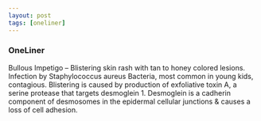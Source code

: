 ```yaml
---
layout: post
tags: [oneliner]
---
```



### OneLiner

Bullous Impetigo – Blistering skin rash with tan to honey colored lesions. Infection by Staphylococcus aureus Bacteria, most common in young kids, contagious. Blistering is caused by production of exfoliative toxin A, a serine protease that targets desmoglein 1. Desmoglein is a cadherin component of desmosomes in the epidermal cellular junctions & causes a loss of cell adhesion.
